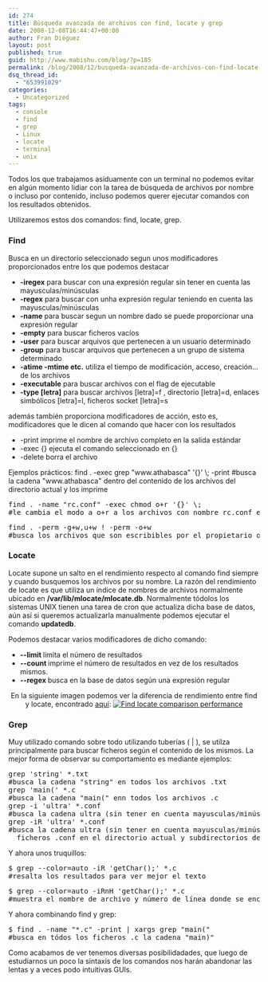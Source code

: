 ```yaml
---
id: 274
title: Búsqueda avanzada de archivos con find, locate y grep
date: 2008-12-08T16:44:47+00:00
author: Fran Diéguez
layout: post
published: true
guid: http://www.mabishu.com/blog/?p=185
permalink: /blog/2008/12/busqueda-avanzada-de-archivos-con-find-locate-y-grep/
dsq_thread_id:
  - "653991029"
categories:
  - Uncategorized
tags:
  - console
  - find
  - grep
  - Linux
  - locate
  - terminal
  - unix
---
```

Todos los que trabajamos asiduamente con un terminal no podemos evitar en algún momento lidiar con la tarea de búsqueda de archivos por nombre o incluso por contenido, incluso podemos querer ejecutar comandos con los resultados obtenidos.

Utilizaremos estos dos comandos: find, locate, grep.<!--more-->
<h3>Find</h3>
Busca en un directorio seleccionado segun unos modificadores proporcionados entre los que podemos destacar
<ul>
	<li><strong>-iregex</strong> para buscar con una expresión regular sin tener en cuenta las mayusculas/minúsculas</li>
	<li><strong>-regex</strong> para buscar con unha expresión regular teniendo en cuenta las mayusculas/minúsculas</li>
	<li><strong>-name</strong> para buscar segun un nombre dado se puede proporcionar una expresión regular</li>
	<li><strong>-empty</strong> para buscar ficheros vacíos</li>
	<li><strong>-user</strong> para buscar arquivos que pertenecen a un usuario determinado</li>
	<li><strong>-group</strong> para buscar arquivos que pertenecen a un grupo de sistema determinado</li>
	<li><strong>-atime -mtime etc.</strong> utiliza el tiempo de modificación, acceso, creación... de los archivos</li>
	<li><strong>-executable</strong> <strong> </strong>para buscar archivos con el flag de ejecutable</li>
	<li><strong>-type [letra]</strong> para buscar archivos [letra]=f , directorio [letra]=d, enlaces simbólicos [letra]=l, ficheros socket [letra]=s</li>
</ul>
además también proporciona modificadores de acción, esto es, modificadores que le dicen al comando que hacer con los resultados
<ul>
	<li>-print imprime el nombre de archivo completo en la salida estándar</li>
	<li>-exec {} ejecuta el comando seleccionado en {}</li>
	<li>-delete borra el archivo</li>
</ul>
Ejemplos prácticos:
find . -exec grep "www.athabasca" '{}' \; -print
#busca la cadena "www.athabasca" dentro del contenido de los archivos del directorio actual y los imprime
<pre lang="bash">find . -name "rc.conf" -exec chmod o+r '{}' \;
#le cambia el modo a o+r a los archivos con nombre rc.conf en el directorio actual</pre>
<pre lang="bash">find . -perm -g+w,u+w ! -perm -o+w
#busca los archivos que son escribibles por el propietario o su grupo, pero no el resto</pre>
<h3>Locate</h3>
Locate supone un salto en el rendimiento respecto al comando find siempre y cuando busquemos los archivos por su nombre. La razón del rendimiento de locate es que utiliza un índice de nombres de archivos normalmente ubicado en <strong>/var/lib/mlocate/mlocate.db</strong>. Normalmente tódolos los sistemas UNIX tienen una tarea de cron que actualiza dicha base de datos, aún así si queremos actualizarla manualmente podemos ejecutar el comando <strong>updatedb</strong>.

Podemos destacar varios modificadores de dicho comando:
<ul>
	<li><strong>--limit </strong>limita el número de resultados</li>
	<li><strong>--count </strong>imprime el número de resultados en vez de los resultados mismos.</li>
	<li><strong>--regex </strong>busca en la base de datos según una expresión regular</li>
</ul>
<p style="text-align: center;">En la siguiente imagen podemos ver la diferencia de rendimiento entre find y locate, encontrado <a title="Quick Tipos find files linux file system" href="http://www.secguru.com/article/quick_tips_find_files_linux_file_system">aquí</a>:
<a href="/assets/2008/12/findlocatecomparisonke7.png"><img class="size-medium wp-image-186 aligncenter" title="findlocatecomparisonke7" alt="Find locate comparison performance" src="/assets/2008/12/findlocatecomparisonke7.png" /></a></p>

<h3>Grep</h3>
Muy utilizado comando sobre todo utilizando tuberías ( | ), se utilza principalmente para buscar ficheros según el contenido de los mismos. La mejor forma de observar su comportamiento es mediante ejemplos:
<pre lang="bash">grep 'string' *.txt
#busca la cadena "string" en todos los archivos .txt
grep 'main(' *.c
#busca la cadena "main(" enn todos los archivos .c
grep -i 'ultra' *.conf
#busca la cadena ultra (sin tener en cuenta mayusculas/minúsculas) en los ficheros .conf
grep -iR 'ultra' *.conf
#busca la cadena ultra (sin tener en cuenta mayusculas/minúsculas) en los
  ficheros .conf en el directorio actual y subdirectorios del mismo</pre>
Y ahora unos truquillos:
<pre lang="bash">$ grep --color=auto -iR 'getChar();' *.c
#resalta los resultados para ver mejor el texto</pre>
<pre lang="bash">$ grep --color=auto -iRnH 'getChar();' *.c
#muestra el nombre de archivo y número de línea donde se encontró la cadena</pre>
Y ahora combinando find y grep:
<pre lang="bash">$ find . -name "*.c" -print | xargs grep "main("
#busca en tódos los ficheros .c la cadena "main)"</pre>
Como acabamos de ver tenemos diversas posibilidadades, que luego de estudiarnos un poco la sintaxis de los comandos nos harán abandonar las lentas y a veces podo intuitivas GUIs.
